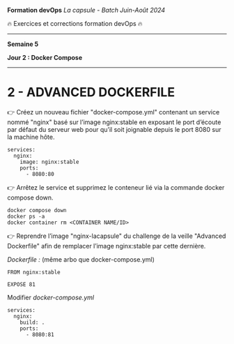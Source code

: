 **Formation devOps**
_La capsule - Batch Juin-Août 2024_

:fire: Exercices et corrections formation devOps :fire:

---

**Semaine 5**

**Jour 2 : Docker Compose**

---

# 2 - ADVANCED DOCKERFILE

👉 Créez un nouveau fichier "docker-compose.yml" contenant un service nommé "nginx" basé sur 
l’image nginx:stable en exposant le port d’écoute par défaut du serveur web pour qu’il soit joignable 
depuis le port 8080 sur la machine hôte.

```
services:
  nginx:
    image: nginx:stable
    ports:
      - 8080:80
```

👉 Arrêtez le service et supprimez le conteneur lié via la commande docker compose down.

```
docker compose down
docker ps -a
docker container rm <CONTAINER NAME/ID>
```

👉 Reprendre l’image "nginx-lacapsule" du challenge de la veille "Advanced Dockerfile" afin de remplacer 
l’image nginx:stable par cette dernière.

_Dockerfile :_ (même arbo que docker-compose.yml)

```
FROM nginx:stable

EXPOSE 81
```

Modifier _docker-compose.yml_

```
services:
  nginx:
    build: .
    ports:
      - 8080:81
```
